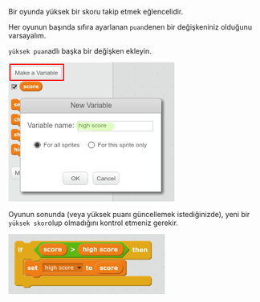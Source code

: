 Bir oyunda yüksek bir skoru takip etmek eğlencelidir.

Her oyunun başında sıfıra ayarlanan `puan`denen bir değişkeniniz olduğunu varsayalım.

`yüksek puan`adlı başka bir değişken ekleyin.

![ekran görüntüsü](images/make-high-score-variable.png)

Oyunun sonunda (veya yüksek puanı güncellemek istediğinizde), yeni bir `yüksek skor`olup olmadığını kontrol etmeniz gerekir.

![ekran görüntüsü](images/check-for-high-score.png)